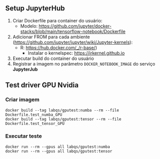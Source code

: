 ## Setup JupyterHub

1. Criar Dockerfile para container do usuário:
    * Modelo: https://github.com/jupyter/docker-stacks/blob/main/tensorflow-notebook/Dockerfile 
1. Adicionar FROM para cada ambiente (https://github.com/jupyter/jupyter/wiki/Jupyter-kernels):
    * R: https://hub.docker.com/_/r-base/)
        - Instalar o kernelspec: https://irkernel.github.io 
1. Executar build do container do usuário
1. Registrar a imagem no parâmetro `DOCKER_NOTEBOOK_IMAGE` do serviço **JupyterJub**

## Test driver GPU Nvidia

### Criar imagem
```
docker build --tag labqs/gputest:numba --rm --file Dockerfile.test_numba_GPU
docker build --tag labqs/gputest:tensor --rm --file Dockerfile.test_tensor_GPU
```

### Executar teste

```
docker run --rm --gpus all labqs/gputest:numba
docker run --rm --gpus all labqs/gputest:tensor
```